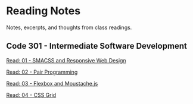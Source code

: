 # Reading Notes
Notes, excerpts, and thoughts from class readings.
## Code 301 - Intermediate Software Development
[Read: 01 - SMACSS and Responsive Web Design](SMACSS.md)

[Read: 02 - Pair Programming](Pair-Programming.md)

[Read: 03 - Flexbox and Moustache.js](MUSTACHE-and-FLEXBOX.md)

[Read: 04 - CSS Grid](css-grid.md)
